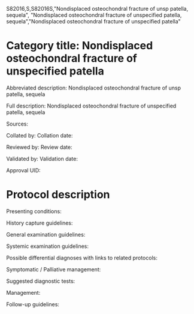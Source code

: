 S82016,S,S82016S,"Nondisplaced osteochondral fracture of unsp patella, sequela", "Nondisplaced osteochondral fracture of unspecified patella, sequela","Nondisplaced osteochondral fracture of unspecified patella"
# Category title: Nondisplaced osteochondral fracture of unspecified patella

Abbreviated description: Nondisplaced osteochondral fracture of unsp patella, sequela

Full description: Nondisplaced osteochondral fracture of unspecified patella, sequela

Sources:

Collated by:
Collation date:

Reviewed by:
Review date:

Validated by:
Validation date:

Approval UID:

# Protocol description

Presenting conditions:

History capture guidelines:

General examination guidelines:

Systemic examination guidelines:

Possible differential diagnoses with links to related protocols:

Symptomatic / Palliative management:

Suggested diagnostic tests:

Management:

Follow-up guidelines:
